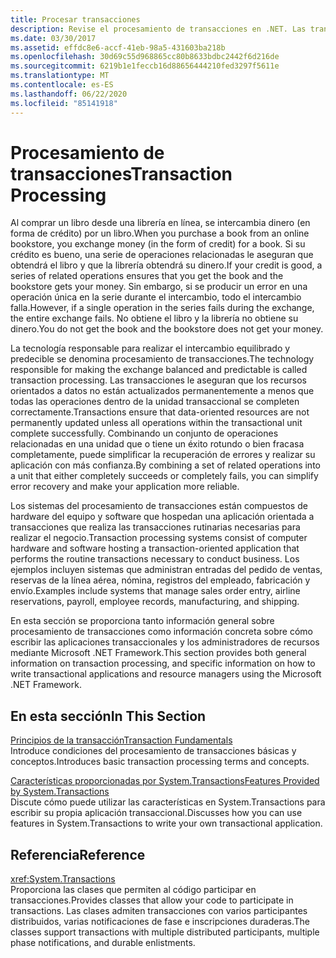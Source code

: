 ```yaml
---
title: Procesar transacciones
description: Revise el procesamiento de transacciones en .NET. Las transacciones garantizan que los recursos orientados a datos no se actualicen permanentemente a menos que todas las operaciones se completen correctamente.
ms.date: 03/30/2017
ms.assetid: effdc8e6-accf-41eb-98a5-431603ba218b
ms.openlocfilehash: 30d69c55d968865cc80b8633bdbc2442f6d216de
ms.sourcegitcommit: 6219b1e1feccb16d88656444210fed3297f5611e
ms.translationtype: MT
ms.contentlocale: es-ES
ms.lasthandoff: 06/22/2020
ms.locfileid: "85141918"
---
```

# <a name="transaction-processing"></a><span data-ttu-id="3ac2d-104">Procesamiento de transacciones</span><span class="sxs-lookup"><span data-stu-id="3ac2d-104">Transaction Processing</span></span>
<span data-ttu-id="3ac2d-105">Al comprar un libro desde una librería en línea, se intercambia dinero (en forma de crédito) por un libro.</span><span class="sxs-lookup"><span data-stu-id="3ac2d-105">When you purchase a book from an online bookstore, you exchange money (in the form of credit) for a book.</span></span> <span data-ttu-id="3ac2d-106">Si su crédito es bueno, una serie de operaciones relacionadas le aseguran que obtendrá el libro y que la librería obtendrá su dinero.</span><span class="sxs-lookup"><span data-stu-id="3ac2d-106">If your credit is good, a series of related operations ensures that you get the book and the bookstore gets your money.</span></span> <span data-ttu-id="3ac2d-107">Sin embargo, si se producir un error en una operación única en la serie durante el intercambio, todo el intercambio falla.</span><span class="sxs-lookup"><span data-stu-id="3ac2d-107">However, if a single operation in the series fails during the exchange, the entire exchange fails.</span></span> <span data-ttu-id="3ac2d-108">No obtiene el libro y la librería no obtiene su dinero.</span><span class="sxs-lookup"><span data-stu-id="3ac2d-108">You do not get the book and the bookstore does not get your money.</span></span>  
  
 <span data-ttu-id="3ac2d-109">La tecnología responsable para realizar el intercambio equilibrado y predecible se denomina procesamiento de transacciones.</span><span class="sxs-lookup"><span data-stu-id="3ac2d-109">The technology responsible for making the exchange balanced and predictable is called transaction processing.</span></span> <span data-ttu-id="3ac2d-110">Las transacciones le aseguran que los recursos orientados a datos no están actualizados permanentemente a menos que todas las operaciones dentro de la unidad transaccional se completen correctamente.</span><span class="sxs-lookup"><span data-stu-id="3ac2d-110">Transactions ensure that data-oriented resources are not permanently updated unless all operations within the transactional unit complete successfully.</span></span> <span data-ttu-id="3ac2d-111">Combinando un conjunto de operaciones relacionadas en una unidad que o tiene un éxito rotundo  o bien fracasa completamente, puede simplificar la recuperación de errores y realizar su aplicación con más confianza.</span><span class="sxs-lookup"><span data-stu-id="3ac2d-111">By combining a set of related operations into a unit that either completely succeeds or completely fails, you can simplify error recovery and make your application more reliable.</span></span>  
  
 <span data-ttu-id="3ac2d-112">Los sistemas del procesamiento de transacciones están compuestos de hardware del equipo y software que hospedan una aplicación orientada a transacciones que realiza las transacciones rutinarias necesarias para realizar el negocio.</span><span class="sxs-lookup"><span data-stu-id="3ac2d-112">Transaction processing systems consist of computer hardware and software hosting a transaction-oriented application that performs the routine transactions necessary to conduct business.</span></span> <span data-ttu-id="3ac2d-113">Los ejemplos incluyen sistemas que administran entradas del pedido de ventas, reservas de la línea aérea, nómina, registros del empleado, fabricación y envío.</span><span class="sxs-lookup"><span data-stu-id="3ac2d-113">Examples include systems that manage sales order entry, airline reservations, payroll, employee records, manufacturing, and shipping.</span></span>  
  
 <span data-ttu-id="3ac2d-114">En esta sección se proporciona tanto información general sobre procesamiento de transacciones como información concreta sobre cómo escribir las aplicaciones transaccionales y los administradores de recursos mediante Microsoft .NET Framework.</span><span class="sxs-lookup"><span data-stu-id="3ac2d-114">This section provides both general information on transaction processing, and specific information on how to write transactional applications and resource managers using the Microsoft .NET Framework.</span></span>  
  
## <a name="in-this-section"></a><span data-ttu-id="3ac2d-115">En esta sección</span><span class="sxs-lookup"><span data-stu-id="3ac2d-115">In This Section</span></span>  
 [<span data-ttu-id="3ac2d-116">Principios de la transacción</span><span class="sxs-lookup"><span data-stu-id="3ac2d-116">Transaction Fundamentals</span></span>](transaction-fundamentals.md)  
 <span data-ttu-id="3ac2d-117">Introduce condiciones del procesamiento de transacciones básicas y conceptos.</span><span class="sxs-lookup"><span data-stu-id="3ac2d-117">Introduces basic transaction processing terms and concepts.</span></span>  
  
 [<span data-ttu-id="3ac2d-118">Características proporcionadas por System.Transactions</span><span class="sxs-lookup"><span data-stu-id="3ac2d-118">Features Provided by System.Transactions</span></span>](features-provided-by-system-transactions.md)  
 <span data-ttu-id="3ac2d-119">Discute cómo puede utilizar las características en System.Transactions para escribir su propia aplicación transaccional.</span><span class="sxs-lookup"><span data-stu-id="3ac2d-119">Discusses how you can use features in System.Transactions to write your own transactional application.</span></span>  
  
## <a name="reference"></a><span data-ttu-id="3ac2d-120">Referencia</span><span class="sxs-lookup"><span data-stu-id="3ac2d-120">Reference</span></span>  
 <xref:System.Transactions>  
 <span data-ttu-id="3ac2d-121">Proporciona las clases que permiten al código participar en transacciones.</span><span class="sxs-lookup"><span data-stu-id="3ac2d-121">Provides classes that allow your code to participate in transactions.</span></span> <span data-ttu-id="3ac2d-122">Las clases admiten transacciones con varios participantes distribuidos, varias notificaciones de fase e inscripciones duraderas.</span><span class="sxs-lookup"><span data-stu-id="3ac2d-122">The classes support transactions with multiple distributed participants, multiple phase notifications, and durable enlistments.</span></span>

